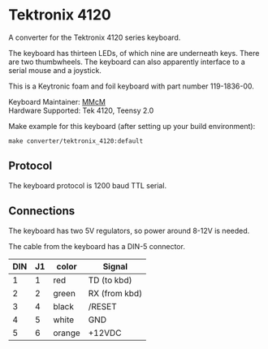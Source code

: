 # Tektronix 4120

A converter for the Tektronix 4120 series keyboard.

The keyboard has thirteen LEDs, of which nine are underneath keys.
There are two thumbwheels.
The keyboard can also apparently interface to a serial mouse and a joystick.

This is a Keytronic foam and foil keyboard with part number 119-1836-00.

Keyboard Maintainer: [MMcM](https://github.com/MMcM)  
Hardware Supported: Tek 4120, Teensy 2.0  

Make example for this keyboard (after setting up your build environment):

    make converter/tektronix_4120:default

## Protocol

The keyboard protocol is 1200 baud TTL serial.

## Connections

The keyboard has two 5V regulators, so power around 8-12V is needed.

The cable from the keyboard has a DIN-5 connector.

| DIN | J1 | color  | Signal        |
|-----|----|--------|---------------|
| 1   | 1  | red    | TD (to kbd)   |
| 2   | 2  | green  | RX (from kbd) |
| 3   | 4  | black  | /RESET        |
| 4   | 5  | white  | GND           |
| 5   | 6  | orange | +12VDC        |
